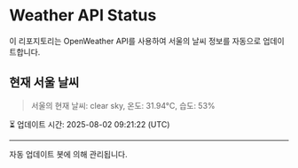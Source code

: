 
# Weather API Status

이 리포지토리는 OpenWeather API를 사용하여 서울의 날씨 정보를 자동으로 업데이트합니다.

## 현재 서울 날씨
> 서울의 현재 날씨: clear sky, 온도: 31.94°C, 습도: 53%

⏳ 업데이트 시간: 2025-08-02 09:21:22 (UTC)

---
자동 업데이트 봇에 의해 관리됩니다.
